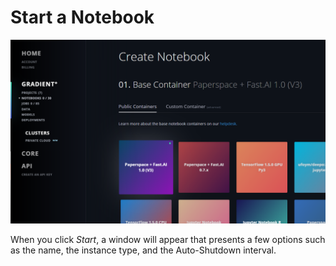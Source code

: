 # Start a Notebook

![](../../.gitbook/assets/image%20%2827%29.png)

When you click _Start_, a window will appear that presents a few options such as the name, the instance type, and the Auto-Shutdown interval.  

